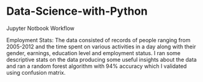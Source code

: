 # Data-Science-with-Python
Jupyter Notbook Workflow

Employment Stats: The data consisted of records of people ranging from 2005-2012 and the time spent on various activities in a day along with their gender, earnings, education level and employment status. I ran some descriptive stats on the data producing some useful insights about the data and ran a random forest algorithm with 94% accuracy which I validated using confusion matrix.

